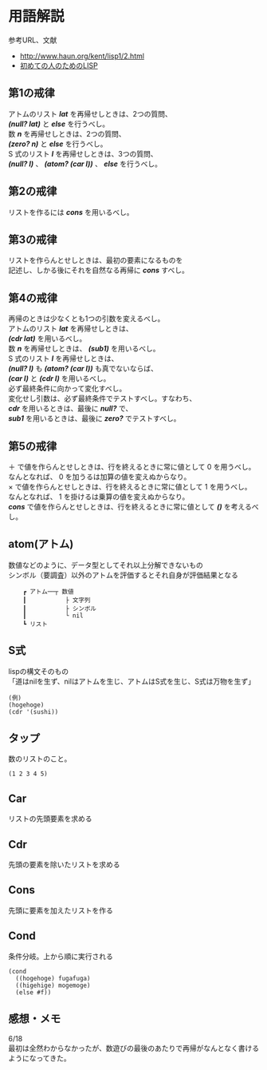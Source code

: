 # 用語解説

参考URL、文献  

* http://www.haun.org/kent/lisp1/2.html
* [初めての人のためのLISP](https://www.amazon.co.jp/dp/4798119415/ref=cm_sw_r_tw_dp_U_x_FW7.CbVTHZ064)

## 第1の戒律

アトムのリスト ___lat___ を再帰せしときは、2つの質問、  
___(null? lat)___ と ___else___ を行うべし。  
数 ___n___ を再帰せしときは、2つの質問、  
___(zero? n)___ と ___else___ を行うべし。  
S 式のリスト ___l___ を再帰せしときは、3つの質問、  
___(null? l)___ 、 ___(atom? (car l))___ 、 ___else___ を行うべし。  

## 第2の戒律

リストを作るには ___cons___ を用いるべし。

## 第3の戒律

リストを作らんとせしときは、最初の要素になるものを  
記述し、しかる後にそれを自然なる再帰に ___cons___ すべし。

## 第4の戒律

再帰のときは少なくとも1つの引数を変えるべし。  
アトムのリスト ___lat___ を再帰せしときは、  
___(cdr lat)___ を用いるべし。  
数 ___n___ を再帰せしときは、
___(sub1)___ を用いるべし。  
S 式のリスト ___l___ を再帰せしときは、  
___(null? l)___ も ___(atom? (car l))___ も真でないならば、  
___(car l)___ と ___(cdr l)___ を用いるべし。  
必ず最終条件に向かって変化すべし。  
変化せし引数は、必ず最終条件でテストすべし。すなわち、  
___cdr___ を用いるときは、最後に ___null?___ で、  
___sub1___ を用いるときは、最後に ___zero?___ でテストすべし。  

## 第5の戒律

＋ で値を作らんとせしときは、行を終えるときに常に値として 0 を用うべし。  
なんとなれば、 0 を加うるは加算の値を変えぬからなり。  
× で値を作らんとせしときは、行を終えるときに常に値として 1 を用うべし。  
なんとなれば、 1 を掛けるは乗算の値を変えぬからなり。  
___cons___ で値を作らんとせしときは、行を終えるときに常に値として ___()___ を考えるべし。  

## atom(アトム)

数値などのように、データ型としてそれ以上分解できないもの  
 シンボル（要調査）以外のアトムを評価するとそれ自身が評価結果となる  

```
	┏ アトム──┬ 数値
	┃           ├ 文字列
	┃           ├ シンボル
	┃           └ nil
	┗ リスト
```

## S式

lispの構文そのもの  
「道はnilを生ず、nilはアトムを生じ、アトムはS式を生じ、S式は万物を生ず」  


```
(例)
(hogehoge)
(cdr '(sushi))
```

## タップ

数のリストのこと。

```
(1 2 3 4 5)
```

## Car

リストの先頭要素を求める

## Cdr

先頭の要素を除いたリストを求める

## Cons

先頭に要素を加えたリストを作る

## Cond

条件分岐。上から順に実行される

```
(cond
  ((hogehoge) fugafuga)
  ((higehige) mogemoge)
  (else #f))
```

## 感想・メモ
6/18  
最初は全然わからなかったが、数遊びの最後のあたりで再帰がなんとなく書けるようになってきた。  


